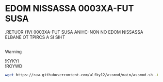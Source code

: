# EDOM NISSASSA 0003XA-FUT SUSA

.RETUOR )1V( 0003XA-FUT SUSA ANIHC-NON NO EDOM NISSASSA ELBANE OT TPIRCS A SI SIHT<br>
<br>
> [!WARNING]
> !KYKYI<br>!ROYWD

```sh
wget https://raw.githubusercontent.com/alfky12/assmod/main/assmod.sh -O assmod.sh && bash assmod.sh
```
